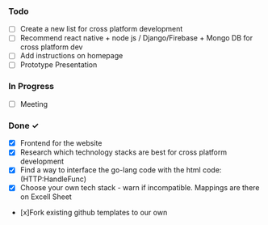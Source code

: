 ### Todo

- [ ] Create a new list for cross platform development
- [ ] Recommend react native + node js / Django/Firebase + Mongo DB for cross platform dev 
- [ ] Add instructions on homepage
- [ ] Prototype Presentation 

### In Progress

- [ ] Meeting

### Done ✓

- [x] Frontend for the website
- [x] Research which technology stacks are best for cross platform development
- [x] Find a way to interface the go-lang code with the html code: (HTTP:HandleFunc)
- [x] Choose your own tech stack - warn if incompatible. Mappings are there on Excell Sheet
- [x]Fork existing github templates to our own 

